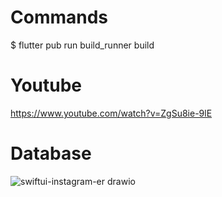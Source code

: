 # Commands

$ flutter pub run build_runner build


# Youtube

https://www.youtube.com/watch?v=ZgSu8ie-9lE


# Database

![swiftui-instagram-er drawio](https://github.com/mzunohkaru/SwiftUI-Sample-TikTok/assets/99012157/2488b2b6-3345-4f49-a32b-2164f71ffa8a)